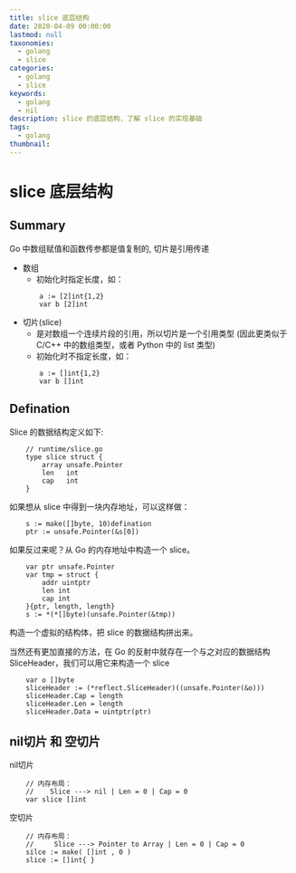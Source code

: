 ```yaml
---
title: slice 底层结构
date: 2020-04-09 00:00:00
lastmod: null
taxonomies: 
  - golang
  - slice
categories: 
  - golang
  - slice
keywords: 
  - golang
  - nil
description: slice 的底层结构，了解 slice 的实现基础
tags: 
  - golang
thumbnail: 
---
```


# slice 底层结构

## Summary
Go 中数组赋值和函数传参都是值复制的, 切片是引用传递
- 数组
    + 初始化时指定长度，如：
    ```
        a := [2]int{1,2}
        var b [2]int
    ```
- 切片(slice)
    + 是对数组一个连续片段的引用，所以切片是一个引用类型 (因此更类似于 C/C++ 中的数组类型，或者 Python 中的 list 类型)
    + 初始化时不指定长度，如：
    ```
        a := []int{1,2}
        var b []int
    ```

## Defination
Slice 的数据结构定义如下: 
```
    // runtime/slice.go
    type slice struct {
        array unsafe.Pointer
        len   int
        cap   int
    }
```

如果想从 slice 中得到一块内存地址，可以这样做：
```
    s := make([]byte, 10)defination
    ptr := unsafe.Pointer(&s[0])
```

如果反过来呢？从 Go 的内存地址中构造一个 slice。
```
    var ptr unsafe.Pointer
    var tmp = struct {
        addr uintptr
        len int
        cap int
    }{ptr, length, length}
    s := *(*[]byte)(unsafe.Pointer(&tmp))
```
构造一个虚拟的结构体，把 slice 的数据结构拼出来。

当然还有更加直接的方法，在 Go 的反射中就存在一个与之对应的数据结构 SliceHeader，我们可以用它来构造一个 slice
```
    var o []byte
    sliceHeader := (*reflect.SliceHeader)((unsafe.Pointer(&o)))
    sliceHeader.Cap = length
    sliceHeader.Len = length
    sliceHeader.Data = uintptr(ptr)
```

## nil切片 和 空切片
nil切片
```
    // 内存布局：
    //    Slice ---> nil | Len = 0 | Cap = 0
    var slice []int
```

空切片
```
    // 内存布局：
    //     Slice ---> Pointer to Array | Len = 0 | Cap = 0
    silce := make( []int , 0 )
    slice := []int{ }
```
